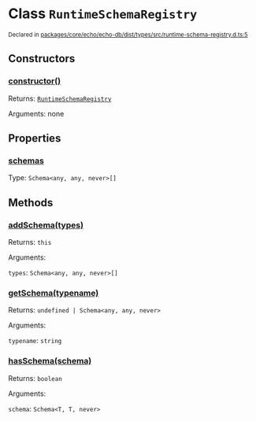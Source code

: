 # Class `RuntimeSchemaRegistry`
<sub>Declared in [packages/core/echo/echo-db/dist/types/src/runtime-schema-registry.d.ts:5]()</sub>




## Constructors
### [constructor()]()




Returns: <code>[RuntimeSchemaRegistry](/api/@dxos/client/classes/RuntimeSchemaRegistry)</code>

Arguments: none





## Properties
### [schemas]()
Type: <code>Schema&lt;any, any, never&gt;[]</code>




## Methods
### [addSchema(types)]()




Returns: <code>this</code>

Arguments: 

`types`: <code>Schema&lt;any, any, never&gt;[]</code>


### [getSchema(typename)]()




Returns: <code>undefined | Schema&lt;any, any, never&gt;</code>

Arguments: 

`typename`: <code>string</code>


### [hasSchema(schema)]()




Returns: <code>boolean</code>

Arguments: 

`schema`: <code>Schema&lt;T, T, never&gt;</code>


